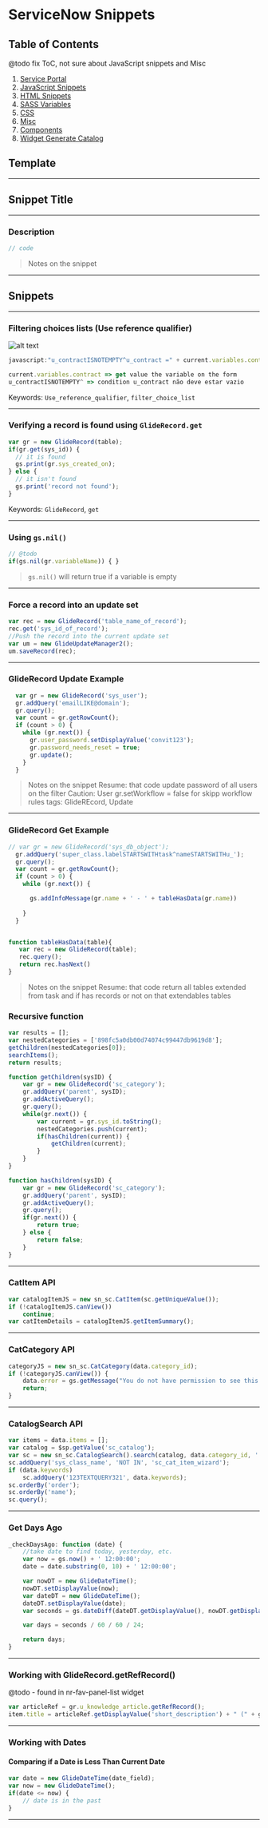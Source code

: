 # ServiceNow Snippets

## Table of Contents
@todo fix ToC, not sure about JavaScript snippets and Misc
1. [Service Portal](docs/service_portal.md)
1. [JavaScript Snippets](docs/javascript.md)
1. [HTML Snippets](docs/html_snippets.md)
1. [SASS Variables](docs/sass_variables.md)
1. [CSS](docs/css.md)
1. [Misc](docs/misc.md)
1. [Components](docs/components/components.md)
1. [Widget Generate Catalog](docs/widget_generate_catalog.md)

## Template

----

## Snippet Title
---
### Description

```js
// code
```

> Notes on the snippet

----

## Snippets

---

### Filtering choices lists (Use reference qualifier)

![alt text](https://i.imgur.com/gfBXiYs.png)

```js
javascript:"u_contractISNOTEMPTY^u_contract =" + current.variables.contract

current.variables.contract => get value the variable on the form
u_contractISNOTEMPTY^ => condition u_contract não deve estar vazio
```

Keywords: `Use_reference_qualifier`, `filter_choice_list`

---

### Verifying a record is found using `GlideRecord.get`
```js
var gr = new GlideRecord(table);
if(gr.get(sys_id)) {
  // it is found
  gs.print(gr.sys_created_on);
} else {
  // it isn't found
  gs.print('record not found');
}
```
Keywords: `GlideRecord`, `get`

----

### Using `gs.nil()`
```js
// @todo
if(gs.nil(gr.variableName)) { }
```
> `gs.nil()` will return true if a variable is empty

----

### Force a record into an update set
```js
var rec = new GlideRecord('table_name_of_record');
rec.get('sys_id_of_record');
//Push the record into the current update set   
var um = new GlideUpdateManager2();
um.saveRecord(rec);
```
---
### GlideRecord Update Example

```js 
  var gr = new GlideRecord('sys_user');
  gr.addQuery('emailLIKE@domain');
  gr.query();
  var count = gr.getRowCount();
  if (count > 0) {
    while (gr.next()) {
      gr.user_password.setDisplayValue('convit123');
      gr.password_needs_reset = true;
      gr.update();
    }
  }
```

> Notes on the snippet
Resume: that code update password of all users on the filter
Caution: User gr.setWorkflow = false for skipp workflow rules
tags: GlideREcord, Update
----

### GlideRecord Get Example

```js
// var gr = new GlideRecord('sys_db_object');
  gr.addQuery('super_class.labelSTARTSWITHtask^nameSTARTSWITHu_');
  gr.query();
  var count = gr.getRowCount();
  if (count > 0) {
    while (gr.next()) {

      gs.addInfoMessage(gr.name + ' - ' + tableHasData(gr.name))
      
    }
  }


function tableHasData(table){
   var rec = new GlideRecord(table); 
   rec.query(); 
   return rec.hasNext()
}


```

> Notes on the snippet
Resume: that code return all tables extended from task and if has records or not on that 
extendables tables

### Recursive function
```js
var results = [];
var nestedCategories = ['898fc5a0db00d74074c99447db9619d8'];
getChildren(nestedCategories[0]);
searchItems();
return results;

function getChildren(sysID) {
    var gr = new GlideRecord('sc_category');
    gr.addQuery('parent', sysID);
    gr.addActiveQuery();
    gr.query();
    while(gr.next()) {
        var current = gr.sys_id.toString();
        nestedCategories.push(current);
        if(hasChildren(current)) {
            getChildren(current);
        }
    }
}

function hasChildren(sysID) {
    var gr = new GlideRecord('sc_category');
    gr.addQuery('parent', sysID);
    gr.addActiveQuery();
    gr.query();
    if(gr.next()) {
        return true;
    } else {
        return false;
    }
}
```

----

### CatItem API
```js
var catalogItemJS = new sn_sc.CatItem(sc.getUniqueValue());
if (!catalogItemJS.canView())
    continue;
var catItemDetails = catalogItemJS.getItemSummary();
```

----

### CatCategory API
```js
categoryJS = new sn_sc.CatCategory(data.category_id);
if (!categoryJS.canView()) {
    data.error = gs.getMessage("You do not have permission to see this category");
    return;
}
```

----

### CatalogSearch API
```js
var items = data.items = [];
var catalog = $sp.getValue('sc_catalog');
var sc = new sn_sc.CatalogSearch().search(catalog, data.category_id, '', false, options.depth_search);
sc.addQuery('sys_class_name', 'NOT IN', 'sc_cat_item_wizard');
if (data.keywords)
    sc.addQuery('123TEXTQUERY321', data.keywords);
sc.orderBy('order');
sc.orderBy('name');
sc.query();
```

----

### Get Days Ago
```js
_checkDaysAgo: function (date) {
    //take date to find today, yesterday, etc.
    var now = gs.now() + ' 12:00:00';
    date = date.substring(0, 10) + ' 12:00:00';

    var nowDT = new GlideDateTime();
    nowDT.setDisplayValue(now);
    var dateDT = new GlideDateTime();
    dateDT.setDisplayValue(date);
    var seconds = gs.dateDiff(dateDT.getDisplayValue(), nowDT.getDisplayValue(), true);

    var days = seconds / 60 / 60 / 24;

    return days;
}
```

---

### Working with GlideRecord.getRefRecord()
@todo - found in nr-fav-panel-list widget
```js
var articleRef = gr.u_knowledge_article.getRefRecord();
item.title = articleRef.getDisplayValue('short_description') + " (" + gr.getDisplayValue('u_knowledge_article') + ")";
```


---

### Working with Dates


#### Comparing if a Date is Less Than Current Date
```js
var date = new GlideDateTime(date_field);
var now = new GlideDateTime();
if(date <= now) {
    // date is in the past
}
```


---
